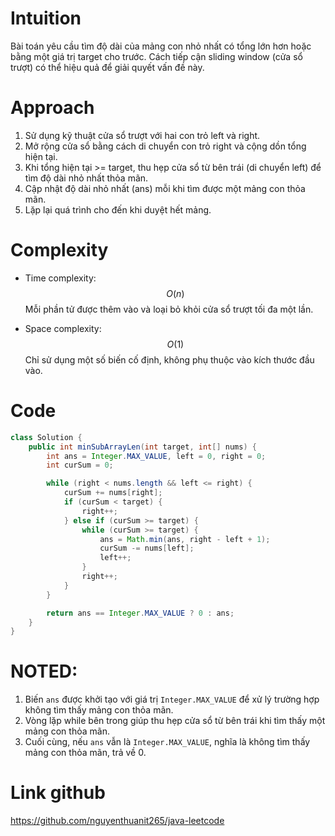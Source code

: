 # Intuition

Bài toán yêu cầu tìm độ dài của mảng con nhỏ nhất có tổng lớn hơn hoặc bằng một giá trị target cho trước. Cách tiếp cận
sliding window (cửa sổ trượt) có thể hiệu quả để giải quyết vấn đề này.

# Approach

1. Sử dụng kỹ thuật cửa sổ trượt với hai con trỏ left và right.
2. Mở rộng cửa sổ bằng cách di chuyển con trỏ right và cộng dồn tổng hiện tại.
3. Khi tổng hiện tại >= target, thu hẹp cửa sổ từ bên trái (di chuyển left) để tìm độ dài nhỏ nhất thỏa mãn.
4. Cập nhật độ dài nhỏ nhất (ans) mỗi khi tìm được một mảng con thỏa mãn.
5. Lặp lại quá trình cho đến khi duyệt hết mảng.

# Complexity

- Time complexity: $$O(n)$$
  Mỗi phần tử được thêm vào và loại bỏ khỏi cửa sổ trượt tối đa một lần.

- Space complexity: $$O(1)$$
  Chỉ sử dụng một số biến cố định, không phụ thuộc vào kích thước đầu vào.

# Code

```java
class Solution {
    public int minSubArrayLen(int target, int[] nums) {
        int ans = Integer.MAX_VALUE, left = 0, right = 0;
        int curSum = 0;

        while (right < nums.length && left <= right) {
            curSum += nums[right];
            if (curSum < target) {
                right++;
            } else if (curSum >= target) {
                while (curSum >= target) {
                    ans = Math.min(ans, right - left + 1);
                    curSum -= nums[left];
                    left++;
                }
                right++;
            }
        }

        return ans == Integer.MAX_VALUE ? 0 : ans;
    }
}
```
# NOTED:
1. Biến `ans` được khởi tạo với giá trị `Integer.MAX_VALUE` để xử lý trường hợp không tìm thấy mảng con thỏa mãn.
2. Vòng lặp while bên trong giúp thu hẹp cửa sổ từ bên trái khi tìm thấy một mảng con thỏa mãn.
3. Cuối cùng, nếu `ans` vẫn là `Integer.MAX_VALUE`, nghĩa là không tìm thấy mảng con thỏa mãn, trả về 0.

# Link github

https://github.com/nguyenthuanit265/java-leetcode